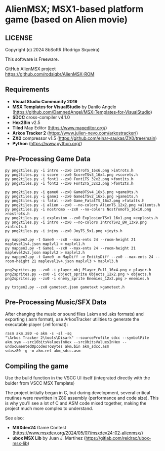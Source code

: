 # AlienMSX; MSX1-based platform game (based on Alien movie)

## LICENSE

Copyright (c) 2024 8bSoftR (Rodrigo Siqueira)

This software is Freeware.  

GitHub AlienMSX project  
<https://github.com/rodsiqbr/AlienMSX-ROM>

## Requirements

- **Visual Studio Community 2019**
- **MSX Templates for VisualStudio** by Danilo Angelo (https://github.com/DamnedAngel/MSX-Templates-for-VisualStudio)
- **SDCC** cross-compiler v4.1.0
- **Hex2Bin** v2.5
- **Tiled** Map Editor (https://www.mapeditor.org/)
- **Arkos Tracker 2** (https://www.julien-nevo.com/arkostracker/)
- **ZX0** compressor v1.5 (https://github.com/einar-saukas/ZX0/tree/main)
- **Python** (https://www.python.org/)

## Pre-Processing Game Data

``` shell
py png2tiles.py -i intro --zx0 IntroTS_16x6.png >introts.h
py png2tiles.py -i score --zx0 ScoreTSv3_16x4.png >scorets.h
py png2tiles.py -i font1 --zx0 Font1TS_32x2.png >font1ts.h
py png2tiles.py -i font2 --zx0 Font2TS_32x2.png >font2ts.h

py png2tiles.py -i game0 --zx0 Game0TSv4_16x5.png >game0ts.h
py png2tiles.py -i game1 --zx0 Game1TSv2_16x5.png >game1ts.h
py png2tiles.py -i fatal --zx0 Game_FatalTS_16x2.png >fatalts.h
py png2tiles.py -i alien --zx0 --no-colors AlienTS_12x2.png >alients.h
py png2tiles.py -i nostromo --zx0 --no-colors NostromoTS_16x10.png >nostrots.h
py png2tiles.py -i explosion --zx0 ExplosionTSv1_16x1.png >explosts.h
py png2tiles.py -i intro --zx0 --no-colors IntroTSv2_BW_13x9.png >introts.h
py png2tiles.py -i injoy --zx0 JoyTS_5x1.png >joyts.h

py mapgen2.py -t Game0 --zx0 --max-ents 24 --room-height 21 maplevel1v4.json maplvl1 > maplvl1.h
py mapgen2.py -t Game1 --zx0 --max-ents 24 --room-height 21 maplevel2v2.json maplvl2 > maplvl2.h
py mapgen2.py -t Game0 -m MapDiff -e EntityDiff --zx0 --max-ents 24 --room-height 21 maplevel1v4.json maplvl3 > maplvl3.h

png2sprites.py --zx0 -i player_obj Player_Full_16x4.png > player.h
png2sprites.py --zx0 -i object_sprite Objects_12x2.png > objects.h
png2sprites.py --zx0 -i enemy_sprite Enemies_12x2.png > enemies.h

py txtgen2.py --zx0 gametext.json gametext >gametext.h
```

## Pre-Processing Music/SFX Data

After changing the music or sound files (.akm and .aks formats) and exporting (.asm format), use ArkosTracker utilities to generate the executable player (.rel format):

``` shell
rasm akm.z80 -o akm -s -sl -sq
"\Arkos Tracker 2\tools\Disark" --sourceProfile sdcc --symbolFile akm.sym --src16bitsValuesInHex --src8bitsValuesInHex --undocumentedOpcodesToBytes akm.bin akm_sdcc.asm
sdasz80 -g -o akm.rel akm_sdcc.asm
```

## Compiling the game

Use the build function in the VSCC UI itself (integrated directly with the buider from VSCC MSX Template)

The project initially began in C, but during development, several critical routines were rewritten in Z80 assembly (performance and code size).
This is why you'll see a lot of C and ASM code mixed together, making the project much more complex to understand.

See also:
- **MSXdev24** Game Contest (https://www.msxdev.org/2024/05/07/msxdev24-02-alienmsx/)
- **ubox MSX Lib** by Juan J. Martínez (https://gitlab.com/reidrac/ubox-msx-lib)
